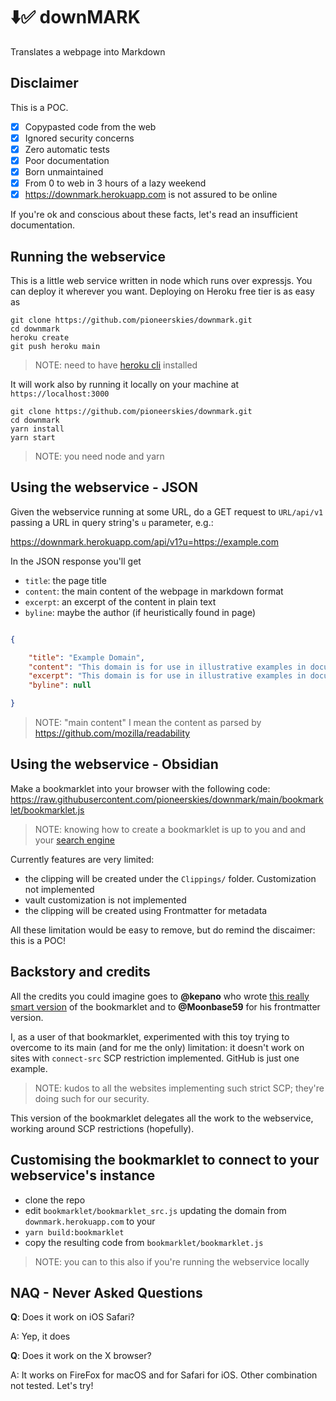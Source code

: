 # ⬇️✅ downMARK

Translates a webpage into Markdown

## Disclaimer

This is a POC.

- [x] Copypasted code from the web
- [x] Ignored security concerns
- [x] Zero automatic tests
- [x] Poor documentation
- [x] Born unmaintained
- [x] From 0 to web in 3 hours of a lazy weekend
- [x] https://downmark.herokuapp.com is not assured to be online 

If you're ok and conscious about these facts, let's read an insufficient
documentation.

## Running the webservice

This is a little web service written in node which runs over expressjs. You can deploy it wherever you want. Deploying on Heroku free tier is as easy as

```
git clone https://github.com/pioneerskies/downmark.git
cd downmark
heroku create
git push heroku main
```

> NOTE: need to have [heroku cli](https://devcenter.heroku.com/articles/getting-started-with-nodejs#set-up) installed

It will work also by running it locally on your machine at `https://localhost:3000`

```
git clone https://github.com/pioneerskies/downmark.git
cd downmark
yarn install
yarn start
```

> NOTE: you need node and yarn

## Using the webservice - JSON

Given the webservice running at some URL, do a GET request to `URL/api/v1` passing a URL in query string's `u` parameter, e.g.:

https://downmark.herokuapp.com/api/v1?u=https://example.com

In the JSON response you'll get

- `title`: the page title
- `content`: the main content of the webpage in markdown format
- `excerpt`: an excerpt of the content in plain text
- `byline`: maybe the author (if heuristically found in page)

```json

{

    "title": "Example Domain",
    "content": "This domain is for use in illustrative examples in documents. You may use this domain in literature without prior coordination or asking for permission.\n\n[More information...](https://www.iana.org/domains/example)",
    "excerpt": "This domain is for use in illustrative examples in documents. You may use this\n    domain in literature without prior coordination or asking for permission.",
    "byline": null

}
```

> NOTE: "main content" I mean the content as parsed by https://github.com/mozilla/readability

## Using the webservice - Obsidian

Make a bookmarklet into your browser with the following code: https://raw.githubusercontent.com/pioneerskies/downmark/main/bookmarklet/bookmarklet.js

> NOTE: knowing how to create a bookmarklet is up to you and and your [search engine](https://duckduckgo.com/?q=how+to+create+a+bookmarklet&ia=web)

Currently features are very limited:

- the clipping will be created under the `Clippings/` folder. Customization not implemented
- vault customization is not implemented
- the clipping will be created using Frontmatter for metadata

All these limitation would be easy to remove, but do remind the discaimer: this is a POC!

## Backstory and credits

All the credits you could imagine goes to **@kepano** who wrote [this really smart version](https://gist.github.com/kepano/90c05f162c37cf730abb8ff027987ca3) of the bookmarklet and to **@Moonbase59** for his frontmatter version.

I, as a user of that bookmarklet, experimented with this toy trying to overcome to its main (and for me the only) limitation: it doesn't work on sites with `connect-src` SCP restriction implemented. GitHub is just one example.

> NOTE: kudos to all the websites implementing such strict SCP; they're doing such for our security.

This version of the bookmarklet delegates all the work to the webservice, working around SCP restrictions (hopefully).

## Customising the bookmarklet to connect to your webservice's instance

- clone the repo
- edit `bookmarklet/bookmarklet_src.js` updating the domain from `downmark.herokuapp.com` to your
- `yarn build:bookmarklet`
- copy the resulting code from `bookmarklet/bookmarklet.js`

> NOTE: you can to this also if you're running the webservice locally

## NAQ - Never Asked Questions

**Q**: Does it work on iOS Safari?

A: Yep, it does

**Q**: Does it work on the X browser?

A: It works on FireFox for macOS and for Safari for iOS. Other combination not tested. Let's try!

